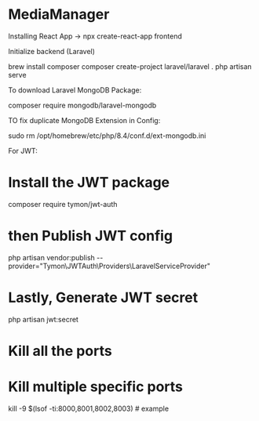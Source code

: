 # MediaManager


Installing React App
-> npx create-react-app frontend


Initialize backend (Laravel)

brew install composer
composer create-project laravel/laravel .
php artisan serve



To download Laravel MongoDB Package:

composer require mongodb/laravel-mongodb


TO fix duplicate MongoDB Extension in Config:

sudo rm /opt/homebrew/etc/php/8.4/conf.d/ext-mongodb.ini

For JWT:

# Install the JWT package
composer require tymon/jwt-auth

# then Publish JWT config
php artisan vendor:publish --provider="Tymon\JWTAuth\Providers\LaravelServiceProvider"

# Lastly, Generate JWT secret
php artisan jwt:secret


# Kill all the ports

# Kill multiple specific ports
kill -9 $(lsof -ti:8000,8001,8002,8003) # example

